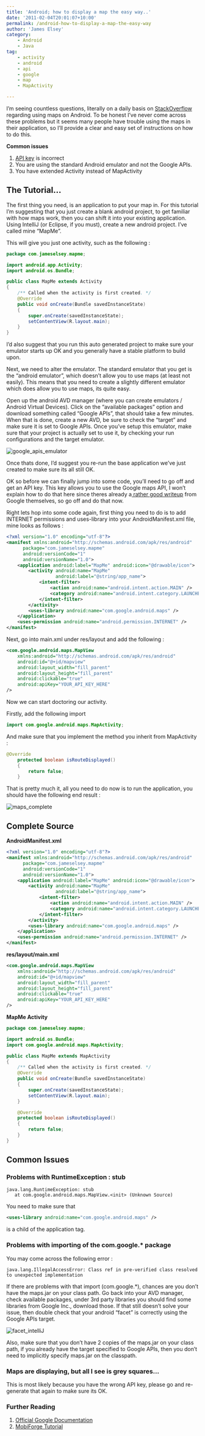 ```yaml
---
title: 'Android; how to display a map the easy way..'
date: '2011-02-04T20:01:07+10:00'
permalink: /android-how-to-display-a-map-the-easy-way
author: 'James Elsey'
category:
    - Android
    - Java
tag:
    - activity
    - android
    - api
    - google
    - map
    - MapActivity

---
```

I’m seeing countless questions, literally on a daily basis on [StackOverflow ](http://www.stackoverflow.com)regarding using maps on Android. To be honest I’ve never come across these problems but it seems many people have trouble using the maps in their application, so I’ll provide a clear and easy set of instructions on how to do this.

**Common issues**

1. [API key](http://code.google.com/android/maps-api-signup.html) is incorrect
2. You are using the standard Android emulator and not the Google APIs.
3. You have extended Activity instead of MapActivity

The Tutorial…
-------------

The first thing you need, is an application to put your map in. For this tutorial I’m suggesting that you just create a blank android project, to get familiar with how maps work, then you can shift it into your existing application. Using IntelliJ (or Eclipse, if you must), create a new android project. I’ve called mine “MapMe”.

This will give you just one activity, such as the following :

```java
package com.jameselsey.mapme;

import android.app.Activity;
import android.os.Bundle;

public class MapMe extends Activity
{
    /** Called when the activity is first created. */
    @Override
    public void onCreate(Bundle savedInstanceState)
    {
        super.onCreate(savedInstanceState);
        setContentView(R.layout.main);
    }
}
```

I’d also suggest that you run this auto generated project to make sure your emulator starts up OK and you generally have a stable platform to build upon.

Next, we need to alter the emulator. The standard emulator that you get is the “android emulator”, which doesn’t allow you to use maps (at least not easily). This means that you need to create a slightly different emulator which does allow you to use maps, its quite easy.

Open up the android AVD manager (where you can create emulators / Android Virtual Devices). Click on the “available packages” option and download something called “Google APIs”, that should take a few minutes. When that is done, create a new AVD, be sure to check the “target” and make sure it is set to Google APIs. Once you’ve setup this emulator, make sure that your project is actually set to use it, by checking your run configurations and the target emulator.

![google_apis_emulator](/assets/post_images/2011/google_apis_emulator.png)

Once thats done, I’d suggest you re-run the base application we’ve just created to make sure its all still OK.

OK so before we can finally jump into some code, you’ll need to go off and get an API key. This key allows you to use the Google maps API, I won’t explain how to do that here since theres already a[ rather good writeup](http://code.google.com/android/add-ons/google-apis/mapkey.html) from Google themselves, so go off and do that now.

Right lets hop into some code again, first thing you need to do is to add INTERNET permissions and uses-library into your AndroidManifest.xml file, mine looks as follows :

```xml
<?xml version="1.0" encoding="utf-8"?>
<manifest xmlns:android="http://schemas.android.com/apk/res/android"
      package="com.jameselsey.mapme"
      android:versionCode="1"
      android:versionName="1.0">
    <application android:label="MapMe" android:icon="@drawable/icon">
        <activity android:name="MapMe"
                  android:label="@string/app_name">
            <intent-filter>
                <action android:name="android.intent.action.MAIN" />
                <category android:name="android.intent.category.LAUNCHER" />
            </intent-filter>
        </activity>
        <uses-library android:name="com.google.android.maps" />
    </application>
    <uses-permission android:name="android.permission.INTERNET" />
</manifest> 

```

Next, go into main.xml under res/layout and add the following :

```xml
<com.google.android.maps.MapView
    xmlns:android="http://schemas.android.com/apk/res/android"
    android:id="@+id/mapview"
    android:layout_width="fill_parent"
    android:layout_height="fill_parent"
    android:clickable="true"
    android:apiKey="YOUR_API_KEY_HERE"
/>
```

Now we can start doctoring our activity.

Firstly, add the following import

```java
import com.google.android.maps.MapActivity;
```

And make sure that you implement the method you inherit from MapActivity :

```java
@Override
    protected boolean isRouteDisplayed()
    {
        return false;
    }
```

That is pretty much it, all you need to do now is to run the application, you should have the following end result :

![maps_complete](/assets/post_images/2011/maps_complete.png)

Complete Source
---------------

**AndroidManifest.xml**

```xml
<?xml version="1.0" encoding="utf-8"?>
<manifest xmlns:android="http://schemas.android.com/apk/res/android"
      package="com.jameselsey.mapme"
      android:versionCode="1"
      android:versionName="1.0">
    <application android:label="MapMe" android:icon="@drawable/icon">
        <activity android:name="MapMe"
                  android:label="@string/app_name">
            <intent-filter>
                <action android:name="android.intent.action.MAIN" />
                <category android:name="android.intent.category.LAUNCHER" />
            </intent-filter>
        </activity>
        <uses-library android:name="com.google.android.maps" />
    </application>
    <uses-permission android:name="android.permission.INTERNET" />
</manifest> 
```

**res/layout/main.xml**

```xml
<com.google.android.maps.MapView
    xmlns:android="http://schemas.android.com/apk/res/android"
    android:id="@+id/mapview"
    android:layout_width="fill_parent"
    android:layout_height="fill_parent"
    android:clickable="true"
    android:apiKey="YOUR_API_KEY_HERE"
/>
```

**MapMe Activity**

```java
package com.jameselsey.mapme;

import android.os.Bundle;
import com.google.android.maps.MapActivity;

public class MapMe extends MapActivity
{
    /** Called when the activity is first created. */
    @Override
    public void onCreate(Bundle savedInstanceState)
    {
        super.onCreate(savedInstanceState);
        setContentView(R.layout.main);
    }

    @Override
    protected boolean isRouteDisplayed()
    {
        return false;
    }
}
```

Common Issues
-------------

### Problems with RuntimeException : stub

```
java.lang.RuntimeException: stub
   at com.google.android.maps.MapView.<init> (Unknown Source)
```

You need to make sure that

```xml
<uses-library android:name="com.google.android.maps" />
```

is a child of the application tag.

### Problems with importing of the com.google.\* package

You may come across the following error :

```
java.lang.IllegalAccessError: Class ref in pre-verified class resolved to unexpected implementation
```

If there are problems with that import (com.google.\*), chances are you don’t have the maps.jar on your class path. Go back into your AVD manager, check available packages, under 3rd party libraries you should find some libraries from Google Inc., download those. If that still doesn’t solve your issue, then double check that your android “facet” is correctly using the Google APIs target.

![facet_intelliJ](/assets/post_images/2011/facet_intelliJ.png)

Also, make sure that you don’t have 2 copies of the maps.jar on your class path, if you already have the target specified to Google APIs, then you don’t need to implicitly specify maps.jar on the classpath.

### Maps are displaying, but all I see is grey squares…

This is most likely because you have the wrong API key, please go and re-generate that again to make sure its OK.

### Further Reading

1. [Official Google Documentation](http://developer.android.com/resources/tutorials/views/hello-mapview.html)
2. [MobiForge Tutorial](http://mobiforge.com/developing/story/using-google-maps-android)